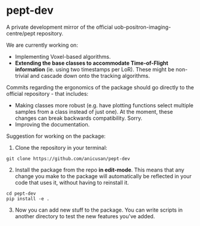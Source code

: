 # pept-dev
A private development mirror of the official uob-positron-imaging-centre/pept repository.

We are currently working on:
- Implementing Voxel-based algorithms.
- **Extending the base classes to accommodate Time-of-Flight information** (ie. using two timestamps per LoR). These might be non-trivial and cascade down onto the tracking algorithms.

Commits regarding the ergonomics of the package should go directly to the official repository - that includes:
- Making classes more robust (e.g. have plotting functions select multiple samples from a class instead of just one). At the moment, these changes can break backwards compatibility. Sorry.
- Improving the documentation.

Suggestion for working on the package:
1. Clone the repository in your terminal:
```
git clone https://github.com/anicusan/pept-dev
```

2. Install the package from the repo **in edit-mode**. This means that any change you make to the package will automatically be reflected in your code that uses it, without having to reinstall it.
```
cd pept-dev
pip install -e .
```

3. Now you can add new stuff to the package. You can write scripts in another directory to test the new features you've added.


